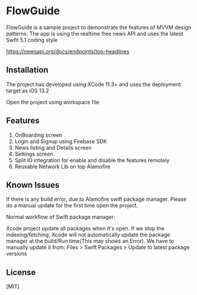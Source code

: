 # FlowGuide

FlowGuide is a sample project to demonstrate the features of MVVM design patterns. The app is using the realtime free news API and uses the latest Swfit 5.1 coding style

https://newsapi.org/docs/endpoints/top-headlines

## Installation

The project has developed using XCode 11.3+ and uses the deployment target as iOS 13.2

Open the project using workspace file

## Features
1. OnBoarding screen
2. Login and Signup using Firebase SDK
3. News listing and Details screen
4. Settings screen
5. Split IO integration for enable and disable the features 
   remotely
6. Reusable Network Lib on top Alamofire
 
## Known Issues

If there is any build error, due to  Alamofire swift package manager. Please do a manual update for the first time open the project. 

Normal workflow of Swift package manager:

Xcode project update all packages when it's open. If we stop the indexing/fetching, Xcode will not automatically update the package manager at the build/Run time(This may shows an Error). We have to manually update it from:
Files > Swift Packages > Update to latest package versions

## License
[MIT]
